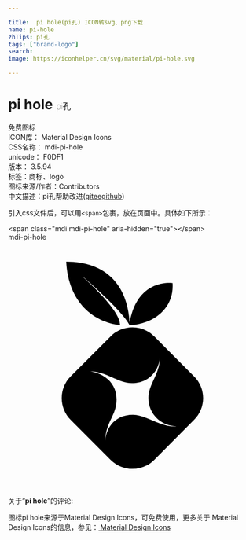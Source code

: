 ```yaml
---

title:  pi hole(pi孔) ICON转svg、png下载
name: pi-hole
zhTips: pi孔
tags: ["brand-logo"]
search: 
image: https://iconhelper.cn/svg/material/pi-hole.svg

---
```


# pi hole  <small style="font-size: 60%;font-weight: 100">pi孔</small>


<div class="detail-page">
<p>
<span><span class="badge-success badge">免费图标</span> </span>
<br/>
<span>
ICON库：
<span class="badge-secondary badge">Material Design Icons</span> 
</span>
<br/>
<span>
CSS名称：
<span class="badge-secondary badge">mdi-pi-hole</span> 
</span>
<br/>
<span>
unicode：
<span class="badge-secondary badge">F0DF1</span> 
<copy-btn content='F0DF1' btn-title=""></copy-btn>
<copy-btn :content='String.fromCodePoint(parseInt("F0DF1", 16))' btn-title="复制U"></copy-btn>
</span>
<br/>
<span>
版本：
<span class="badge-secondary badge">3.5.94</span> 
</span><br/><span>标签：<span class="badge-light badge"><router-link to="/tags/brand-logo.html">商标、logo</router-link></span></span>
<br/>
<span>图标来源/作者：<span class="badge-light badge">Contributors</span></span> 
<br/>
<span class="zh-detail">中文描述：<span class="badge-primary badge">pi孔</span><span class="help-link"><span>帮助改进</span>(<a href="https://gitee.com/liuwave/icon-helper/edit/master/json/material/pi-hole.json" target="_blank" rel="noopener noreferrer">gitee</a><a href="https://github.com/liuwave/icon-helper/edit/master/json/material/pi-hole.json" target="_blank" rel="noopener noreferrer">github</a></span>)</span><br/>
</p>
</div>
<div class="alert alert-dark">
  <i class="mdi mdi-pi-hole mdi-48px"></i>
  <i class="mdi mdi-pi-hole mdi-36px"></i>
  <i class="mdi mdi-pi-hole mdi-24px"></i>
  <i class="mdi mdi-pi-hole mdi-18px"></i>
</div>
<div>
  <p>引入css文件后，可以用<code>&lt;span&gt;</code>包裹，放在页面中。具体如下所示：    
  </p>
  <div class="alert alert-primary" style="font-size: 14px">
    &lt;span class="mdi mdi-pi-hole" aria-hidden="true"&gt;&lt;/span&gt;
    <copy-btn content='<span class="mdi mdi-pi-hole" aria-hidden="true"></span>'></copy-btn>
  </div>
  <div class="alert alert-secondary">
    <i class="mdi mdi-pi-hole"
    style="font-size: 24px"
    aria-hidden="true"></i> mdi-pi-hole
    <copy-btn content="mdi-pi-hole" btn-title="复制图标名称"></copy-btn>
  </div>
</div>
<div id="svg" class="svg-wrap">
<svg xmlns="http://www.w3.org/2000/svg" viewBox="0 0 24 24"><path d="M5.62,2C9.5,2 11.57,4.29 11.77,7.93C12.5,3.57 15.93,4.08 15.93,4.08C16.1,6.55 14.07,8.05 11.77,8.17C11.12,6.81 7.25,3.47 7.25,3.47C7.23,3.5 10.97,6.74 10.83,8.15C8.33,7.88 5.82,6 5.62,2M6.06,13.11L9.92,9.25C11.09,8.08 13,8.08 14.16,9.25L18,13.11C19.19,14.28 19.19,16.18 18,17.35L14.16,21.21C13,22.38 11.09,22.38 9.92,21.21L6.06,17.35C4.89,16.18 4.89,14.28 6.06,13.11M9.39,19.59C9.39,18.36 10.15,16.85 12.09,16.85C13.4,16.85 14.87,18.1 16.31,17.96C14.87,17.92 13.59,16.85 13.59,15.19C13.59,13.86 14.69,12.9 14.69,11.34C14.63,12.33 13.82,13.77 12,13.77C10.59,13.77 9.55,12.63 7.87,12.63C8.58,12.67 10.5,13.3 10.5,15.35C10.5,17 9.39,17.5 9.39,19.59Z" /></svg>
</div>
<detail full-name='mdi-pi-hole'></detail>
<div class="icon-detail__container">
<p>关于“<b>pi hole</b>”的评论:</p>
</div>
<Vssue title="关于“pi hole”的评论" />    
<div><p>图标pi hole来源于Material Design Icons，可免费使用，更多关于 Material Design Icons的信息，参见：<a target="_blank" href="https://iconhelper.cn/material.html"> Material Design Icons</a>
</p></div>
